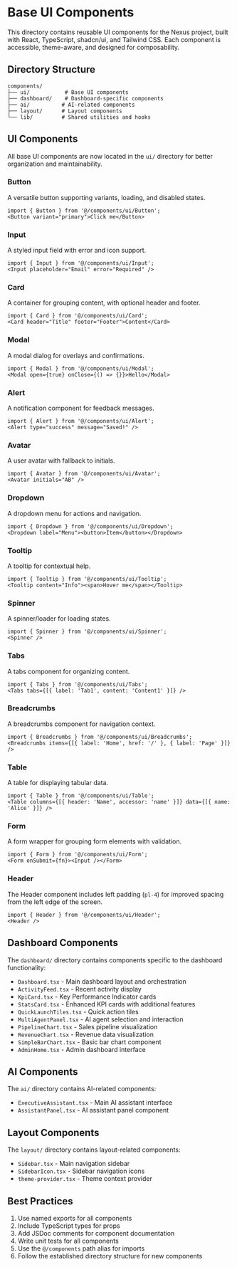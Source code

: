 # Base UI Components

This directory contains reusable UI components for the Nexus project, built with React, TypeScript, shadcn/ui, and Tailwind CSS. Each component is accessible, theme-aware, and designed for composability.

## Directory Structure

```
components/
├── ui/           # Base UI components
├── dashboard/    # Dashboard-specific components
├── ai/          # AI-related components
├── layout/      # Layout components
└── lib/         # Shared utilities and hooks
```

## UI Components

All base UI components are now located in the `ui/` directory for better organization and maintainability.

### Button
A versatile button supporting variants, loading, and disabled states.
```tsx
import { Button } from '@/components/ui/Button';
<Button variant="primary">Click me</Button>
```

### Input
A styled input field with error and icon support.
```tsx
import { Input } from '@/components/ui/Input';
<Input placeholder="Email" error="Required" />
```

### Card
A container for grouping content, with optional header and footer.
```tsx
import { Card } from '@/components/ui/Card';
<Card header="Title" footer="Footer">Content</Card>
```

### Modal
A modal dialog for overlays and confirmations.
```tsx
import { Modal } from '@/components/ui/Modal';
<Modal open={true} onClose={() => {}}>Hello</Modal>
```

### Alert
A notification component for feedback messages.
```tsx
import { Alert } from '@/components/ui/Alert';
<Alert type="success" message="Saved!" />
```

### Avatar
A user avatar with fallback to initials.
```tsx
import { Avatar } from '@/components/ui/Avatar';
<Avatar initials="AB" />
```

### Dropdown
A dropdown menu for actions and navigation.
```tsx
import { Dropdown } from '@/components/ui/Dropdown';
<Dropdown label="Menu"><button>Item</button></Dropdown>
```

### Tooltip
A tooltip for contextual help.
```tsx
import { Tooltip } from '@/components/ui/Tooltip';
<Tooltip content="Info"><span>Hover me</span></Tooltip>
```

### Spinner
A spinner/loader for loading states.
```tsx
import { Spinner } from '@/components/ui/Spinner';
<Spinner />
```

### Tabs
A tabs component for organizing content.
```tsx
import { Tabs } from '@/components/ui/Tabs';
<Tabs tabs={[{ label: 'Tab1', content: 'Content1' }]} />
```

### Breadcrumbs
A breadcrumbs component for navigation context.
```tsx
import { Breadcrumbs } from '@/components/ui/Breadcrumbs';
<Breadcrumbs items={[{ label: 'Home', href: '/' }, { label: 'Page' }]} />
```

### Table
A table for displaying tabular data.
```tsx
import { Table } from '@/components/ui/Table';
<Table columns={[{ header: 'Name', accessor: 'name' }]} data={[{ name: 'Alice' }]} />
```

### Form
A form wrapper for grouping form elements with validation.
```tsx
import { Form } from '@/components/ui/Form';
<Form onSubmit={fn}><Input /></Form>
```

### Header
The Header component includes left padding (`pl-4`) for improved spacing from the left edge of the screen.
```tsx
import { Header } from '@/components/ui/Header';
<Header />
```

## Dashboard Components

The `dashboard/` directory contains components specific to the dashboard functionality:

- `Dashboard.tsx` - Main dashboard layout and orchestration
- `ActivityFeed.tsx` - Recent activity display
- `KpiCard.tsx` - Key Performance Indicator cards
- `StatsCard.tsx` - Enhanced KPI cards with additional features
- `QuickLaunchTiles.tsx` - Quick action tiles
- `MultiAgentPanel.tsx` - AI agent selection and interaction
- `PipelineChart.tsx` - Sales pipeline visualization
- `RevenueChart.tsx` - Revenue data visualization
- `SimpleBarChart.tsx` - Basic bar chart component
- `AdminHome.tsx` - Admin dashboard interface

## AI Components

The `ai/` directory contains AI-related components:

- `ExecutiveAssistant.tsx` - Main AI assistant interface
- `AssistantPanel.tsx` - AI assistant panel component

## Layout Components

The `layout/` directory contains layout-related components:

- `Sidebar.tsx` - Main navigation sidebar
- `SidebarIcon.tsx` - Sidebar navigation icons
- `theme-provider.tsx` - Theme context provider

## Best Practices

1. Use named exports for all components
2. Include TypeScript types for props
3. Add JSDoc comments for component documentation
4. Write unit tests for all components
5. Use the `@/components` path alias for imports
6. Follow the established directory structure for new components 